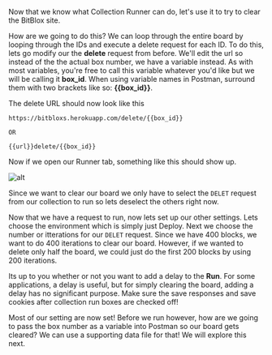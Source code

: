 <!--title={Collection Runner Part 2}-->

Now that we know what Collection Runner can do, let's use it to try to clear the BitBlox site. 

How are we going to do this? We can loop through the entire board by looping through the IDs and execute a delete request for each ID. To do this, lets go modify our the **delete** request from before. We'll edit the url so instead of the the actual box number, we have a variable instead. As with most variables, you're free to call this variable whatever you'd like but we will be calling it **box_id**. When using variable names in Postman, surround them with two brackets like so: **{{box_id}}**.

The delete URL should now look like this

```
https://bitbloxs.herokuapp.com/delete/{{box_id}}

OR 

{{url}}delete/{{box_id}}
```

Now if we open our Runner tab, something like this should show up.

![alt](https://projectbit.s3-us-west-1.amazonaws.com/darlene/postman/Postman_Act_4_Collection_Runner.png)

Since we want to clear our board we only have to select the `DELET` request from our collection to run so lets deselect the others right now.

Now that we have a request to run, now lets set up our other settings. Lets choose the environment which is simply just Deploy. Next we choose the number or itterations for our `DELET` request. Since we have 400 blocks, we want to do 400 iterations to clear our board. However, if we wanted to delete only half the board, we could just do the first 200 blocks by using 200 iterations. 

Its up to you whether or not you want to add a delay to the **Run**. For some applications, a delay is useful, but for simply clearing the board, adding a delay has no significant purpose.  Make sure the save responses and save cookies after collection run boxes are checked off! 

Most of our setting are now set! Before we run however, how are we going to pass the box number as a variable into Postman so our board gets cleared? We can use a supporting data file for that! We will explore this next. 

